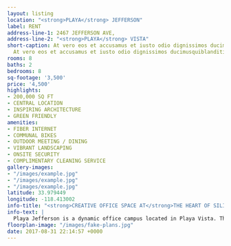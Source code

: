 ```yaml
---
layout: listing
location: "<strong>PLAYA</strong> JEFFERSON"
label: RENT
address-line-1: 2467 JEFFERSON AVE,
address-line-2: "<strong>PLAYA</strong> VISTA"
short-caption: At vero eos et accusamus et iusto odio dignissimos ducimus qui blanditiis
  At vero eos et accusamus et iusto odio dignissimos ducimusquiblanditiis
rooms: 8
baths: 2
bedrooms: 8
sq-footage: '3,500'
price: '4,500'
highlights:
- 200,000 SQ FT
- CENTRAL LOCATION
- INSPIRING ARCHITECTURE
- GREEN FRIENDLY
amenities:
- FIBER INTERNET
- COMMUNAL BIKES
- OUTDOOR MEETING / DINING
- VIBRANT LANDSCAPING
- ONSITE SECURITY
- COMPLIMENTARY CLEANING SERVICE
gallery-images:
- "/images/example.jpg"
- "/images/example.jpg"
- "/images/example.jpg"
latitude: 33.979449
longitude: -118.413002
info-title: "<strong>CREATIVE OFFICE SPACE AT</strong>THE HEART OF SILICON BEACH."
info-text: |
  Playa Jefferson is a dynamic office campus located in Playa Vista. The campus features over 200,000 square feet of creative office space, with dramatic and distincitive architecure, substantial experior shared communal space, easy access to both the 90 and the 405 freeways, and is directly across the street from all of the amenitite at Runway Playa Vista.
floorplan-image: "/images/fake-plans.jpg"
date: 2017-08-31 22:14:57 +0000
---
```


